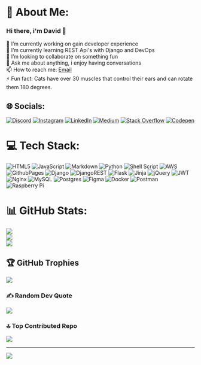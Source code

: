 # 💫 About Me:
### Hi there, i'm David 👋

🔭 I’m currently working on gain developer experience <br>🌱 I’m currently learning REST Api's with Django and DevOps<br>👯 I’m looking to collaborate on something fun<br>💬 Ask me about anything, i enjoy having conversations <br>📫 How to reach me: [Email](mailto:jdavidbenitezrios@gmail.com)<br>⚡ Fun fact: Cats have over 30 muscles that control their ears and can rotate them 180 degrees.


## 🌐 Socials:
[![Discord](https://img.shields.io/badge/Discord-%237289DA.svg?logo=discord&logoColor=white)](https://discord.gg/michiatto_) [![Instagram](https://img.shields.io/badge/Instagram-%23E4405F.svg?logo=Instagram&logoColor=white)](https://instagram.com/Mbarakaj4) [![LinkedIn](https://img.shields.io/badge/LinkedIn-%230077B5.svg?logo=linkedin&logoColor=white)](https://linkedin.com/in/mbarakaj4) [![Medium](https://img.shields.io/badge/Medium-12100E?logo=medium&logoColor=white)](https://medium.com/@mbarakaj4) [![Stack Overflow](https://img.shields.io/badge/-Stackoverflow-FE7A16?logo=stack-overflow&logoColor=white)](https://stackoverflow.com/users/21788713) [![Codepen](https://img.shields.io/badge/Codepen-000000?style=for-the-badge&logo=codepen&logoColor=white)](https://codepen.io/Mbarakaj4) 

# 💻 Tech Stack:
![HTML5](https://img.shields.io/badge/html5-%23E34F26.svg?style=for-the-badge&logo=html5&logoColor=white) ![JavaScript](https://img.shields.io/badge/javascript-%23323330.svg?style=for-the-badge&logo=javascript&logoColor=%23F7DF1E) ![Markdown](https://img.shields.io/badge/markdown-%23000000.svg?style=for-the-badge&logo=markdown&logoColor=white) ![Python](https://img.shields.io/badge/python-3670A0?style=for-the-badge&logo=python&logoColor=ffdd54) ![Shell Script](https://img.shields.io/badge/shell_script-%23121011.svg?style=for-the-badge&logo=gnu-bash&logoColor=white) ![AWS](https://img.shields.io/badge/AWS-%23FF9900.svg?style=for-the-badge&logo=amazon-aws&logoColor=white) ![GithubPages](https://img.shields.io/badge/github%20pages-121013?style=for-the-badge&logo=github&logoColor=white) ![Django](https://img.shields.io/badge/django-%23092E20.svg?style=for-the-badge&logo=django&logoColor=white) ![DjangoREST](https://img.shields.io/badge/DJANGO-REST-ff1709?style=for-the-badge&logo=django&logoColor=white&color=ff1709&labelColor=gray) ![Flask](https://img.shields.io/badge/flask-%23000.svg?style=for-the-badge&logo=flask&logoColor=white) ![Jinja](https://img.shields.io/badge/jinja-white.svg?style=for-the-badge&logo=jinja&logoColor=black) ![jQuery](https://img.shields.io/badge/jquery-%230769AD.svg?style=for-the-badge&logo=jquery&logoColor=white) ![JWT](https://img.shields.io/badge/JWT-black?style=for-the-badge&logo=JSON%20web%20tokens) ![Nginx](https://img.shields.io/badge/nginx-%23009639.svg?style=for-the-badge&logo=nginx&logoColor=white) ![MySQL](https://img.shields.io/badge/mysql-%2300000f.svg?style=for-the-badge&logo=mysql&logoColor=white) ![Postgres](https://img.shields.io/badge/postgres-%23316192.svg?style=for-the-badge&logo=postgresql&logoColor=white) ![Figma](https://img.shields.io/badge/figma-%23F24E1E.svg?style=for-the-badge&logo=figma&logoColor=white) ![Docker](https://img.shields.io/badge/docker-%230db7ed.svg?style=for-the-badge&logo=docker&logoColor=white) ![Postman](https://img.shields.io/badge/Postman-FF6C37?style=for-the-badge&logo=postman&logoColor=white) ![Raspberry Pi](https://img.shields.io/badge/-RaspberryPi-C51A4A?style=for-the-badge&logo=Raspberry-Pi)
# 📊 GitHub Stats:
![](https://github-readme-stats.vercel.app/api?username=mbarakaj4&theme=default&hide_border=true&include_all_commits=true&count_private=false)<br/>
![](https://github-readme-streak-stats.herokuapp.com/?user=mbarakaj4&theme=default&hide_border=true)<br/>
![](https://github-readme-stats.vercel.app/api/top-langs/?username=mbarakaj4&theme=default&hide_border=true&include_all_commits=true&count_private=false&layout=compact)

## 🏆 GitHub Trophies
![](https://github-profile-trophy.vercel.app/?username=mbarakaj4&theme=flat&no-frame=false&no-bg=false&margin-w=4)

### ✍️ Random Dev Quote
![](https://quotes-github-readme.vercel.app/api?type=horizontal&theme=light)

### 🔝 Top Contributed Repo
![](https://github-contributor-stats.vercel.app/api?username=mbarakaj4&limit=5&theme=flat&combine_all_yearly_contributions=true)

---
[![](https://visitcount.itsvg.in/api?id=mbarakaj4&icon=0&color=7)](https://visitcount.itsvg.in)
  
<!-- Proudly created with GPRM ( https://gprm.itsvg.in ) -->
